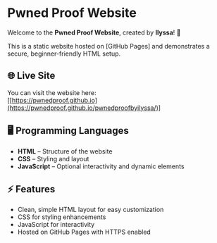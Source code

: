 # Pwned Proof Website

Welcome to the **Pwned Proof Website**, created by **Ilyssa**! 🎉

This is a static website hosted on [GitHub Pages] and demonstrates a secure, beginner-friendly HTML setup.

## 🌐 Live Site
You can visit the website here:  
[[https://pwnedproof.github.io](https://pwnedproof.github.io/pwnedproofbyilyssa/)]
## 🖥️ Programming Languages
- **HTML** – Structure of the website  
- **CSS** – Styling and layout  
- **JavaScript** – Optional interactivity and dynamic elements  

## ⚡ Features
- Clean, simple HTML layout for easy customization   
- CSS for styling enhancements  
- JavaScript for interactivity  
- Hosted on GitHub Pages with HTTPS enabled  
